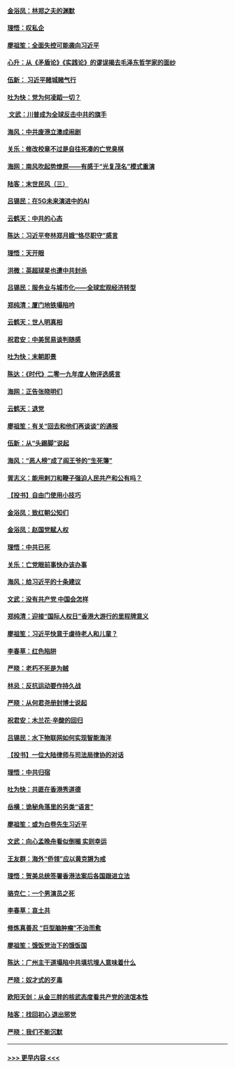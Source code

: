 #### [金浴凤：林郑之夫的渊默](../pages/nsc993/n11737735.md?t=12221922) 
#### [理悟：叹私企](../pages/nsc993/n11737715.md?t=12221922) 
#### [廖祖笙：全面失控可能袭向习近平](../pages/nsc993/n11737704.md?t=12221922) 
#### [心升：从《矛盾论》《实践论》的谬误揭去毛泽东哲学家的面纱](../pages/nsc993/n11736962.md?t=12221922) 
#### [伍新： 习近平赌城赌气行](../pages/nsc993/n11736929.md?t=12221922) 
#### [吐为快：党为何凌蹈一切？](../pages/nsc993/n11736915.md?t=12221922) 
#### [ 文武：川普成为全球反击中共的旗手](../pages/nsc993/n11736882.md?t=12221922) 
#### [海风：中共废港立澳成闹剧](../pages/nsc993/n11735857.md?t=12221922) 
#### [关乐：修改校章不过是自往死凑的亡党臭棋](../pages/nsc993/n11735097.md?t=12221922) 
#### [海网：南风吹起势燎原——有感于“光复茂名”模式重演](../pages/nsc993/n11732308.md?t=12221922) 
#### [陆客：末世民风（三）](../pages/nsc993/n11732211.md?t=12221922) 
#### [吕锡民：在5G未来演进中的AI](../pages/nsc993/n11730010.md?t=12221922) 
#### [云鹤天：中共的心态](../pages/nsc993/n11729906.md?t=12221922) 
#### [陈达：习近平夸林郑月娥“恪尽职守”感言](../pages/nsc993/n11729881.md?t=12221922) 
#### [理悟：天开眼](../pages/nsc993/n11729699.md?t=12221922) 
#### [洪微：英超球星也遭中共封杀](../pages/nsc993/n11727243.md?t=12221922) 
#### [吕锡民：服务业与城市化——全球宏观经济转型](../pages/nsc993/n11725845.md?t=12221922) 
#### [郑纯清：厦门地铁塌陷吟](../pages/nsc993/n11725813.md?t=12221922) 
#### [云鹤天：世人明真相](../pages/nsc993/n11725621.md?t=12221922) 
#### [祝君安：中美贸易谈判随感](../pages/nsc993/n11725609.md?t=12221922) 
#### [吐为快：末朝即景](../pages/nsc993/n11723365.md?t=12221922) 
#### [陈达：《时代》二零一九年度人物评选感言](../pages/nsc993/n11723337.md?t=12221922) 
#### [海网：正告张晓明们](../pages/nsc993/n11723228.md?t=12221922) 
#### [云鹤天：退党](../pages/nsc993/n11723056.md?t=12221922) 
#### [廖祖笙：有关“回去和他们再谈谈”的通报](../pages/nsc993/n11722442.md?t=12221922) 
#### [伍新：从“头踢脚”说起](../pages/nsc993/n11722429.md?t=12221922) 
#### [海风：“恶人榜”成了阎王爷的“生死簿”](../pages/nsc993/n11722272.md?t=12221922) 
#### [胥志义：能用剌刀和鞭子强迫人民共产和公有吗？](../pages/nsc993/n11720569.md?t=12221922) 
#### [【投书】自由门使用小技巧](../pages/nsc993/n11720180.md?t=12221922) 
#### [金浴凤：致红朝公知们](../pages/nsc993/n11720563.md?t=12221922) 
#### [金浴凤：赵国党赋人权](../pages/nsc993/n11720533.md?t=12221922) 
#### [理悟：中共已死](../pages/nsc993/n11720233.md?t=12221922) 
#### [关乐：亡党眼前事快办该办事](../pages/nsc993/n11719160.md?t=12221922) 
#### [海风：给习近平的十条建议](../pages/nsc993/n11717616.md?t=12221922) 
#### [文武：没有共产党 中国会怎样](../pages/nsc993/n11717584.md?t=12221922) 
#### [郑纯清：迎接“国际人权日”香港大游行的里程牌意义](../pages/nsc993/n11717417.md?t=12221922) 
#### [廖祖笙：习近平快意于虐待老人和儿童？](../pages/nsc993/n11715313.md?t=12221922) 
#### [李春草：红色陷阱](../pages/nsc993/n11715029.md?t=12221922) 
#### [严晓：老朽不死是为贼](../pages/nsc993/n11712910.md?t=12221922) 
#### [林忌：反抗运动要作持久战](../pages/nsc993/n11712623.md?t=12221922) 
#### [严晓：从何君尧册封博士说起](../pages/nsc993/n11712465.md?t=12221922) 
#### [祝君安：木兰花·辛酸的回归](../pages/nsc993/n11712381.md?t=12221922) 
#### [吕锡民：水下物联网如何实现智能海洋](../pages/nsc993/n11711158.md?t=12221922) 
#### [【投书】一位大陆律师与司法局律协的对话](../pages/nsc993/n11709675.md?t=12221922) 
#### [理悟：中共归宿](../pages/nsc993/n11710059.md?t=12221922) 
#### [吐为快：共匪在香港秀道德](../pages/nsc993/n11709979.md?t=12221922) 
#### [岳横：诡秘角落里的另类“语言”](../pages/nsc993/n11709792.md?t=12221922) 
#### [廖祖笙：或为白卷先生习近平](../pages/nsc993/n11708330.md?t=12221922) 
#### [文武：向心孟晚舟看似倒楣 实则幸运](../pages/nsc993/n11708236.md?t=12221922) 
#### [王友群：海外“侨领”应以黄克锵为戒](../pages/nsc993/n11706176.md?t=12221922) 
#### [理悟：贺美总统签署香港法案后各国跟进立法](../pages/nsc993/n11706853.md?t=12221922) 
#### [骆克仁：一个男演员之死](../pages/nsc993/n11706677.md?t=12221922) 
#### [李春草：哀土共](../pages/nsc993/n11706255.md?t=12221922) 
#### [修炼真善忍 “巨型脑肿瘤”不治而愈](../pages/nsc993/n11705340.md?t=12221922) 
#### [廖祖笙：饿饭党治下的饿饭国](../pages/nsc993/n11705085.md?t=12221922) 
#### [陈达：广州主干道塌陷中共填坑埋人意味着什么](../pages/nsc993/n11705046.md?t=12221922) 
#### [严晓：奴才式的歹毒](../pages/nsc993/n11704826.md?t=12221922) 
#### [欧阳天剑：从金三胖的核武态度看共产党的流氓本性](../pages/nsc993/n11702238.md?t=12221922) 
#### [陆客：找回初心 退出邪党](../pages/nsc993/n11702213.md?t=12221922) 
#### [严晓：我们不能沉默](../pages/nsc993/n11702110.md?t=12221922) 

----
#### [ >>> 更早内容 <<< ](../indexes/nsc993-earlier.md)
